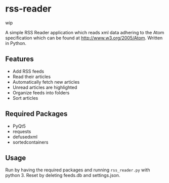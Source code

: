 # rss-reader

wip

A simple RSS Reader application which reads xml data adhering to the Atom specification which can be found at <http://www.w3.org/2005/Atom>. Written in Python.

## Features

* Add RSS feeds
* Read their articles
* Automatically fetch new articles
* Unread articles are highlighted
* Organize feeds into folders
* Sort articles

## Required Packages

* PyQt5
* requests
* defusedxml
* sortedcontainers

## Usage

Run by having the required packages and running `rss_reader.py` with python 3. Reset by deleting feeds.db and settings.json.
